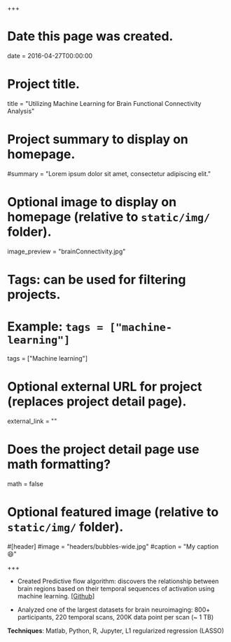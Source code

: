 +++
# Date this page was created.
date = 2016-04-27T00:00:00

# Project title.
title = "Utilizing Machine Learning for Brain Functional Connectivity Analysis"

# Project summary to display on homepage.
#summary = "Lorem ipsum dolor sit amet, consectetur adipiscing elit."

# Optional image to display on homepage (relative to `static/img/` folder).
image_preview = "brainConnectivity.jpg"

# Tags: can be used for filtering projects.
# Example: `tags = ["machine-learning"]`
tags = ["Machine learning"]

# Optional external URL for project (replaces project detail page).
external_link = ""

# Does the project detail page use math formatting?
math = false

# Optional featured image (relative to `static/img/` folder).
#[header]
#image = "headers/bubbles-wide.jpg"
#caption = "My caption :smile:"

+++

* Created Predictive flow algorithm: discovers the relationship between brain regions based on their temporal sequences of activation using machine learning. [[Github]](https://github.com/fatmauyar/PredictiveFlow.git)  

* Analyzed one of the largest datasets for brain neuroimaging: 800+ participants, 220 temporal scans, 200K data point per scan (~ 1 TB)

**Techniques**: Matlab, Python, R, Jupyter, L1 regularized regression (LASSO)
